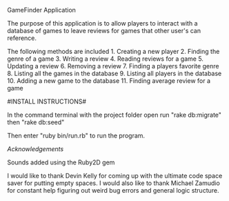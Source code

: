 GameFinder Application

The purpose of this application is to allow players to interact with a database of games to leave reviews for games that other user's can reference.

The following methods are included
    1. Creating a new player
    2. Finding the genre of a game
    3. Writing a review
    4. Reading reviews for a game
    5. Updating a review
    6. Removing a review
    7. Finding a players favorite genre
    8. Listing all the games in the database
    9. Listing all players in the database
    10. Adding a new game to the database
    11. Finding average review for a game

 #INSTALL INSTRUCTIONS#

 In the command terminal with the project folder open run
 "rake db:migrate"
 then
 "rake db:seed"

 Then enter "ruby bin/run.rb" to run the program.

*Acknowledgements*

Sounds added using the Ruby2D gem

I would like to thank Devin Kelly for coming up with the ultimate code space saver for putting empty spaces.
I would also like to thank Michael Zamudio for constant help figuring out weird bug errors and general logic structure.



